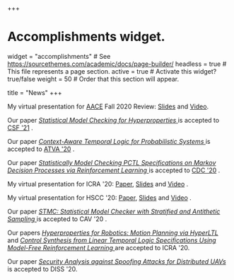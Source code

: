 +++
# Accomplishments widget.
widget = "accomplishments"  # See https://sourcethemes.com/academic/docs/page-builder/
headless = true  # This file represents a page section.
active = true  # Activate this widget? true/false
weight = 50  # Order that this section will appear.

title = "News"
+++

<p>
My virtual presentation for 
<a href = http://ncr.mae.ufl.edu/aacoe.php?id=aa/uta20> 
AACE</a>
Fall 2020 Review:  
<a href = http://ncr.mae.ufl.edu/aa/files/Fall2020/Pajic_Yu.pdf> 
Slides</a> and 
<a href = http://ncr.mae.ufl.edu/aa/files/Fall2020/Pajic_Yu.mp4> 
Video</a>.
</p>


<p>Our paper
<i><a href = https://arxiv.org/abs/1902.04111>
Statistical Model Checking for Hyperproperties
</a></i>
is accepted to 
<a href = http://www.ieee-security.org/TC/CSF2021/> 
CSF '21</a>
.
</p>

<p>Our paper
<i><a href = https://arxiv.org/abs/1902.04111>
Context-Aware Temporal Logic for Probabilistic Systems
</a></i>
is accepted to 
<a href = http://fit.uet.vnu.edu.vn/atva2020/> 
ATVA '20</a>
.
</p>

<p>Our paper
<i><a href = https://arxiv.org/pdf/2004.00273>
Statistically Model Checking PCTL Specifications 
on Markov Decision Processes via Reinforcement Learning
</a></i>
is accepted to 
<a href = https://cdc2020.ieeecss.org/> 
CDC '20</a>
.
</p>

<p>
My virtual presentation for ICRA '20:  
<a href = https://arxiv.org/abs/1911.11870>
Paper</a>,
<a href = https://youtu.be/JZ5OWdX3hmY> 
Slides</a> and 
<a href = https://youtu.be/JZ5OWdX3hmY> 
Video</a>
.
</p>

<p>
My virtual presentation for HSCC '20:
<a href = https://dl.acm.org/doi/10.1145/3365365.3382209>
Paper</a>, 
<a href = https://labcloud.ddns.net/index.php/s/GFjJ2Tq3aJqmcHn> 
Slides</a> and 
<a href = https://youtu.be/gDtgdYIF-d0> 
Video</a>
.
</p>

<p>Our paper
<i><a href = >
STMC: Statistical Model Checker with Stratified and Antithetic Sampling
</a></i>
is accepted to CAV '20
.
</p>

<p>Our papers
<i><a href = https://arxiv.org/abs/1911.11870>
Hyperproperties for Robotics: Motion Planning via HyperLTL
</a></i>
and
<i><a href = https://arxiv.org/abs/1909.07299>
Control Synthesis from Linear Temporal Logic Specifications Using Model-Free Reinforcement Learning
</a></i>
are accepted to ICRA '20.
</p>

<p>Our paper
<i><a href = https://www.ndss-symposium.org/wp-content/uploads/2020/04/diss2020-23011-paper.pdf>
Security Analysis against Spoofing Attacks for Distributed UAVs
</a></i>
is accepted to DISS '20.
</p>

